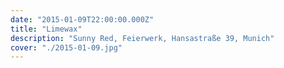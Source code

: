 ```yaml
---
date: "2015-01-09T22:00:00.000Z"
title: "Limewax"
description: "Sunny Red, Feierwerk, Hansastraße 39, Munich"
cover: "./2015-01-09.jpg"
---
```

